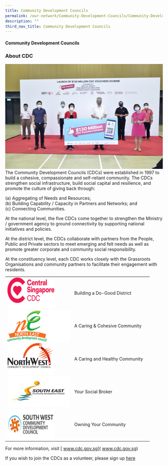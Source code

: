 ```yaml
---
title: Community Development Councils
permalink: /our-network/Community-Development-Councils/Community-Development-Councils
description: ""
third_nav_title: Community Development Councils
---
```

#### Community Development Councils

### About CDC

![](/images/Our%20Network/Community%20Development%20Councils/Launch%20of%20$130%20mil%20CDC%20Vouchers.jpeg)
The Community Development Councils (CDCs) were established in 1997 to build a cohesive, compassionate and self-reliant community.  The CDCs strengthen social infrastructure, build social capital and resilience, and promote the culture of giving back through:

(a) Aggregating of Needs and Resources;<br>
(b) Building Capability / Capacity in Partners and Networks; and<br>
(c) Connecting Communities.<br>
 
At the national level, the five CDCs come together to strengthen the Ministry / government agency to ground connectivity by supporting national initiatives and policies. 
 
At the district level, the CDCs collaborate with partners from the People, Public and Private sectors to meet emerging and felt needs as well as promote greater corporate and community social responsibility. 
 
At the constituency level, each CDC works closely with the Grassroots Organisations and community partners to facilitate their engagement with residents.

 

|  |  |  |
| -------- | -------- | -------- |
| <img style="height:100px;width:150px"  align="left" src="/images/Our%20Network/Community%20Development%20Councils/01.png">    | Building a Do-Good District     |      |
| <img style="height:100px;width:200px"  align="left" src="/images/Our%20Network/Community%20Development%20Councils/02.png"> |   A Caring & Cohesive Community   |      |
| <img style="height:100px;width:150px"  align="left" src="/images/Our%20Network/Community%20Development%20Councils/03.png">   |A Caring and Healthy Community    |      |
| <img style="height:100px;width:200px"  align="left" src="/images/Our%20Network/Community%20Development%20Councils/south-east-cdc-(1).jpg">   | Your Social Broker   |      |
| <img style="height:100px;width:150px"  align="left" src="/images/Our%20Network/Community%20Development%20Councils/sw_cdc_logo_fa-1-(1).png">   | Owning Your Community     |      |



For more information, visit [ www.cdc.gov.sg]( www.cdc.gov.sg)

If you wish to join the CDCs as a volunteer, please sign up [here](https://form.gov.sg/62b428e70c90650012b77985)